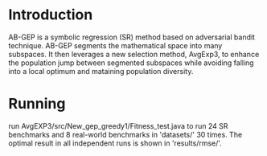 # Introduction
AB-GEP is a symbolic regression (SR) method based on adversarial bandit technique. AB-GEP segments the mathematical space into many subspaces. It then leverages a new selection method, AvgExp3, to enhance the population jump between segmented subspaces while avoiding falling into a local optimum and mataining population diversity.
# Running 
run AvgEXP3/src/New_gep_greedy1/Fitness_test.java to run 24 SR benchmarks and 8 real-world benchmarks in 'datasets/' 30 times. The optimal result in all independent runs is shown in 'results/rmse/'.
